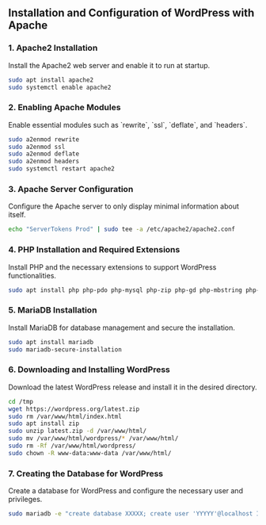 ## Installation and Configuration of WordPress with Apache

### 1. Apache2 Installation
Install the Apache2 web server and enable it to run at startup.
```bash
sudo apt install apache2  
sudo systemctl enable apache2
```

### 2. Enabling Apache Modules
Enable essential modules such as \`rewrite\`, \`ssl\`, \`deflate\`, and \`headers\`.
```bash
sudo a2enmod rewrite    
sudo a2enmod ssl  
sudo a2enmod deflate  
sudo a2enmod headers  
sudo systemctl restart apache2  
```
### 3. Apache Server Configuration
Configure the Apache server to only display minimal information about itself.
```bash
echo "ServerTokens Prod" | sudo tee -a /etc/apache2/apache2.conf  
```
### 4. PHP Installation and Required Extensions
Install PHP and the necessary extensions to support WordPress functionalities.
```bash
sudo apt install php php-pdo php-mysql php-zip php-gd php-mbstring php-curl php-xml php-pear php-bcmath    
```
### 5. MariaDB Installation
Install MariaDB for database management and secure the installation.
```bash
sudo apt install mariadb  
sudo mariadb-secure-installation
```
### 6. Downloading and Installing WordPress
Download the latest WordPress release and install it in the desired directory.
```bash
cd /tmp  
wget https://wordpress.org/latest.zip  
sudo rm /var/www/html/index.html  
sudo apt install zip  
sudo unzip latest.zip -d /var/www/html/  
sudo mv /var/www/html/wordpress/* /var/www/html/  
sudo rm -Rf /var/www/html/wordpress/  
sudo chown -R www-data:www-data /var/www/html/    
```
### 7. Creating the Database for WordPress
Create a database for WordPress and configure the necessary user and privileges.
```bash
sudo mariadb -e "create database XXXXX; create user 'YYYYY'@localhost IDENTIFIED BY 'TTTTT!'; GRANT ALL PRIVILEGES ON FFFFF* TO GGGG@localhost; flush privileges; exit;"
